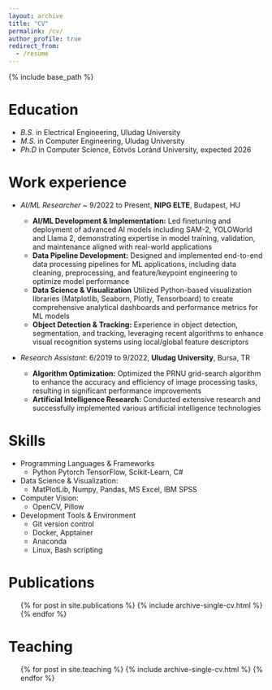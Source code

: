 ```yaml
---
layout: archive
title: "CV"
permalink: /cv/
author_profile: true
redirect_from:
  - /resume
---
```


{% include base_path %}

Education
======
* *B.S.* in Electrical Engineering, Uludag University
* *M.S.* in Computer Engineering, Uludag University
* *Ph.D* in Computer Science, Eötvös Loránd University, expected 2026

Work experience
======
* *AI/ML Researcher* ~ 9/2022 to Present, **NIPG ELTE**, Budapest, HU
  * **AI/ML Development & Implementation:** Led finetuning and deployment of advanced AI models including SAM-2, YOLOWorld and Llama 2, demonstrating expertise in model training, validation, and maintenance aligned with real-world applications
  * **Data Pipeline Development:** Designed and implemented end-to-end data processing pipelines for ML applications, including data cleaning, preprocessing, and feature/keypoint engineering to optimize model performance
  * **Data Science & Visualization** Utilized Python-based visualization libraries (Matplotlib, Seaborn, Plotly, Tensorboard) to create comprehensive analytical dashboards and performance metrics for ML models
  * **Object Detection & Tracking:** Experience in object detection, segmentation, and tracking, leveraging recent algorithms to enhance visual recognition systems using local/global feature descriptors

* *Research Assistant*: 6/2019 to 9/2022, **Uludag University**, Bursa, TR
  * **Algorithm Optimization:** Optimized the PRNU grid-search algorithm to enhance the accuracy and efficiency of image processing tasks, resulting in significant performance improvements
  * **Artificial Intelligence Research:** Conducted extensive research and successfully implemented various artificial intelligence technologies
  


Skills
======
* Programming Languages & Frameworks
  * Python Pytorch TensorFlow, Scikit-Learn, C#
* Data Science & Visualization:
  * MatPlotLib, Numpy, Pandas, MS Excel, IBM SPSS
* Computer Vision:
  * OpenCV, Pillow
* Development Tools & Environment
  * Git version control
  * Docker, Apptainer
  * Anaconda
  * Linux, Bash scripting


Publications
======
  <ul>{% for post in site.publications %}
    {% include archive-single-cv.html %}
  {% endfor %}</ul>
  

Teaching
======
  <ul>{% for post in site.teaching %}
    {% include archive-single-cv.html %}
  {% endfor %}</ul>
  
